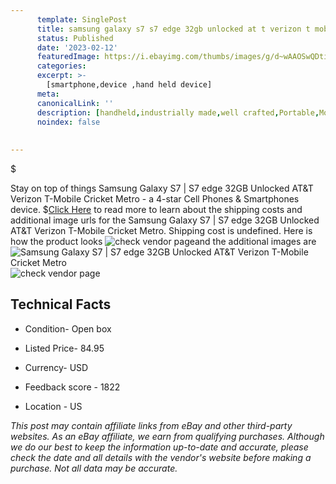 ```yaml
---
      template: SinglePost
      title: samsung galaxy s7 s7 edge 32gb unlocked at t verizon t mobile cricket metro
      status: Published
      date: '2023-02-12'
      featuredImage: https://i.ebayimg.com/thumbs/images/g/d~wAAOSwQDtin8CW/s-l225.jpg
      categories: 
      excerpt: >-
        [smartphone,device ,hand held device]
      meta:
      canonicalLink: ''
      description: [handheld,industrially made,well crafted,Portable,Mobile,Compact,Convenient,Lightweight,Maneuverable,Man-portable,Miniature,Carriable,Hand-held,Light,Holdable,Transportable,Mobile device,Pocket-sized,On-the-go,Wireless,Cordless,Compact size,Convenient size, smartphone,device ,hand held device]
      noindex: false
      
        
---
```

$

Stay on top of things Samsung Galaxy S7 | S7 edge 32GB Unlocked AT&T Verizon T-Mobile Cricket Metro - a 4-star Cell Phones & Smartphones device.
$[Click Here](https://www.ebay.com/itm/265554575159?hash=item3dd4493f37%3Ag%3Ad%7EwAAOSwQDtin8CW&mkevt=1&mkcid=1&mkrid=711-53200-19255-0&campid=%253CePNCampaignId%253E&customid=%253CreferenceId%253E&toolid=10049) to read more to learn about the shipping costs and additional image urls for the Samsung Galaxy S7 | S7 edge 32GB Unlocked AT&T Verizon T-Mobile Cricket Metro. Shipping cost is undefined. Here is how the product looks ![check vendor page](https://i.ebayimg.com/thumbs/images/g/d~wAAOSwQDtin8CW/s-l225.jpg)and the additional images are![Samsung Galaxy S7 | S7 edge 32GB Unlocked AT&T Verizon T-Mobile Cricket Metro](https://i.ebayimg.com/images/g/d~wAAOSwQDtin8CW/s-l960.jpg)![check vendor page](https://origin-galleryplus.ebayimg.com/ws/web/265554575159_2_0_1/225x225.jpg,https://origin-galleryplus.ebayimg.com/ws/web/265554575159_3_0_1/225x225.jpg)



 ## Technical Facts 



     
      

 - Condition- Open box 


      

 - Listed Price- 84.95 


      

 - Currency- USD 


      

 - Feedback score - 1822 


      

 - Location - US 


      
      

 *_This post may contain affiliate links from eBay and other third-party websites. As an eBay affiliate, we earn from qualifying purchases. Although we do our best to keep the information up-to-date and accurate, please check the date and all details with the vendor's website before making a purchase. Not all data may be accurate._*






